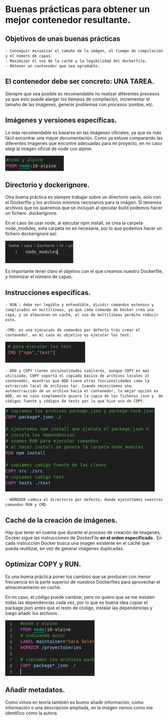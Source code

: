 # Buenas prácticas para obtener un mejor contenedor resultante.

## Objetivos de unas buenas prácticas
    - Conseguir minimizar el tamaño de la imágen, el tiempo de compilación y el número de capas.
    - Maximizar el uso de la caché y la legibilidad del dockerfile.
    - Obtener un contenedor que sea agradable.

## El contenedor debe ser concreto: UNA TAREA.
Siempre que sea posible es recomendable no realizar diferentes procesos ya que esto puede alargar los tiempos de compilación, incrementar el tamaño de las imágenes, generar problemas con procesos zombie, etc.

## Imágenes y versiones específicas.
Lo más recomendable es basarse en las imágenes oficiales, ya que es más fácil encontrar una mayor documentación. Como ya estuve comparando las diferentes imágenes que encontre adecuadas para mi proyecto, en mi caso elegi la imágen oficial de node con alpine.

![](pic/FROM.png)

## Directorio y dockerignore.
Otra buena práctica es siempre trabajar sobre un directorio vacío, solo con el Dockerfile y los archivos minimos necesarios para la imágen. Si tenemos archivos que no queremos que se incluyan al ejecutar build podemos hacer un fichero .dockerignore.

En el caso de usar node, al ejecutar npm install, se crea la carpeta node_modules, esta carpeta no es necesaria, por lo que podemos hacer un fichero dockerignore así:

![](pic/dockerig.png)


Es importante tener claro el objetivo con el que creamos nuestro Dockerfile, y minimizar el número de capas.

## Instrucciones específicas.
    - RUN : debe ser legible y entendible, dividir comandos extensos y complicados en multilíneas, ya que cada comando de Docker crea una capa, y se almacenan en caché, el uso de multilíneas permite reducir esto.

    -CMD: es una ejecucuón de comandos por defecto trás crear el contenedor, en mi caso mi objetivo es ejecutar los test.
![](pic/cmd.png)

    - ADD y COPY tienen uncionalidades similares, aunque COPY es mas utilizado. COPY soporta el copiado básico de archivos locales al contenedor, mientras que ADD tiene otras funcionalidades como la extracción local de archivos tar. Cuando necesitemos una autoextracción de un archivo hacia el contenedor, la mejor opción es ADD, en mi caso simplemente quiero la copia de los ficheros json y  de códigos fuente y códigos de tests por lo que hice uso de COPY.
![](pic/COPY.png)

    - WORKDIR cambia el directorio por defecto, donde ejecuttamos nuestros comandos RUN y CMD


## Caché de la creación de imágenes.
Hay que tener en cuenta que durante el proceso de creación de imagenes, Docker sigue las instrucciones de DockerFile **en el orden especificado** . En cada instrucción Docker busca una imagen existente en el caché que pueda reutilizar, en vez de generar imágenes duplicadas.

## Optimizar COPY y RUN.
Es una buena práctica poner los cambios que se producen con menor frecuencia en la parte superior de nuestros Dockerfiles para aprovechar el almacenamiento en caché.

En mi caso, el código puede cambiar, pero no quiero que se me instalen todas las dependencias cada vez, por lo que es buena idea copiar el package.json antes que el resto de código, instalar las dependencias y luego añadir los archivos.

![](pic/package.png)

## Añadir metadatos.
Como vimos en teoría también es bueno añadir información, como información o una descripcion ampliada, en la imágen vemos como me identifico como la autora.





